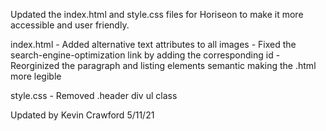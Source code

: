 Updated the index.html and style.css files for Horiseon to make it more accessible and user friendly.

index.html
    - Added alternative text attributes to all images
    - Fixed the search-engine-optimization link by adding the corresponding id
    - Reorginized the paragraph and listing elements semantic making the .html more legible 

style.css
    - Removed .header div ul class

Updated by Kevin Crawford 5/11/21